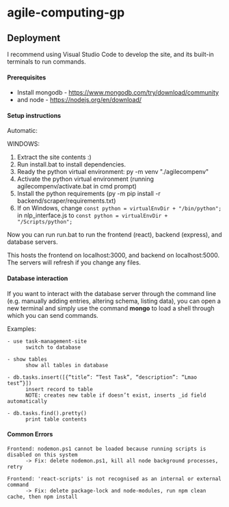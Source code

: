 # agile-computing-gp

## Deployment

I recommend using Visual Studio Code to develop the site, and its built-in terminals to run commands.

#### Prerequisites

- Install mongodb - https://www.mongodb.com/try/download/community
- and node - https://nodejs.org/en/download/

#### Setup instructions

Automatic:

WINDOWS:

1. Extract the site contents :)
2. Run install.bat to install dependencies.
3. Ready the python virtual environment: py -m venv "./agilecompenv"
4. Activate the python virtual environment (running agilecompenv/activate.bat in cmd prompt)
5. Install the python requirements (py -m pip install -r backend/scraper/requirements.txt)
6. If on Windows, change `const python = virtualEnvDir + "/bin/python";` in nlp_interface.js to `const python = virtualEnvDir + "/Scripts/python";`

Now you can run run.bat to run the frontend (react), backend (express), and database servers.

This hosts the frontend on localhost:3000, and backend on localhost:5000. The servers will refresh if you change any files.

#### Database interaction

If you want to interact with the database server through the command line (e.g. manually adding entries, altering schema, listing data), you can open a new terminal and simply use the command **mongo** to load a shell through which you can send commands.

Examples:
```
- use task-management-site
      switch to database
      
- show tables
      show all tables in database
      
- db.tasks.insert([{“title”: “Test Task”, “description”: “Lmao test”}])
      insert record to table
      NOTE: creates new table if doesn’t exist, inserts _id field automatically
      
- db.tasks.find().pretty()
      print table contents
```

#### Common Errors
```
Frontend: nodemon.ps1 cannot be loaded because running scripts is disabled on this system
      -> Fix: delete nodemon.ps1, kill all node background processes, retry
          
Frontend: 'react-scripts' is not recognised as an internal or external command
      -> Fix: delete package-lock and node-modules, run npm clean cache, then npm install
```
